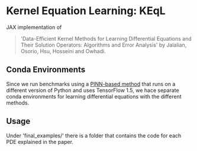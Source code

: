 # Kernel Equation Learning: KEqL

JAX implementation of 

> 'Data-Efficient Kernel Methods for Learning 
Differential Equations and Their Solution Operators: 
Algorithms and Error Analysis' by Jalalian, Osorio, Hsu, Hosseini and Owhadi.



## Conda Environments

Since we run benchmarks using a [PINN-based method](https://github.com/isds-neu/EQDiscovery) that runs on a different version of Python and uses TensorFlow 1.5, we hace separate conda environments for learning differential equations with the different methods.


## Usage 

Under 'final_examples/' there is a folder that contains the code for each PDE explained in the paper. 


